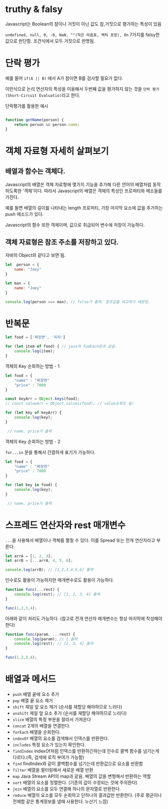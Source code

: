 # truthy & falsy
Javascript는 Boolean의 참이나 거짓이 아닌 값도 참,거짓으로 평가하는 특성이 있음

`undefined, null, 0, -0, NaN, ""(작은 따옴표, 백틱 포함), 0n` 7가지를 falsy한 값으로 판단함. 조건식에서 모두 거짓으로 판명됨.

# 단락 평가
예를 들어 `if(A || B)` 에서 A가 참이면 B를 검사할 필요가 없다. 

이런식으로 논리 연산자의 특성을 이용해서 두번째 값을 평가하지 않는 것을 `단락 평가(Short-Circuit Evaluatio)`라고 한다.

단락평가를 활용한 예시
```javascript

function getName(person) {
    return person && person.name;
}
```

# 객체 자료형 자세히 살펴보기

## 배열과 함수는 객체다.

Javascript의 배열은 객체 자료형에 몇가지 기능을 추가해 다른 언어의 배열처럼 동작하도록한 '객체'이다. 따라서 Javascript의 배열은 객체의 특성인 프로퍼티와 메소들를 가진다.

예를 들면 배열의 길이를 나타내는 length 프로퍼티, 가장 마지막 요소에 값을 추가하는 push 메소드가 있다.

Javascript의 함수 또한 객체이며, 값으로 취급되어 변수에 저장이 가능하다.

## 객체 자료형은 참조 주소를 저장하고 있다.
자바의 Object와 같다고 보면 됨.

```javascript
let  person = {
    name: "Joey"
}

let man = {
    name: "Joey"
}

console.log(person === man); // false가 출력. 참조값을 비교하기 때문임.
```

# 반복문

```javascript
let food = ['짜장면', '피자']

for (let item of food) { // java의 foeEach문과 같음.
    console.log(item);
}

```

객체의 Key 순회하는 방법 - 1

```javascript
let food = {
    "name" : "짜장면"
    "price" : 7000
}

const keyArr = Object.keys(food);
// const valueArr = Object.values(food); // value순회도 됨!

for (let key of keyArr) {
    console.log(key);
}

 // name, price가 출력

```

객체의 Key 순회하는 방법 - 2

`for...in` 문을 통해서 간결하게 표기가 가능하다.

```javascript
let food = {
    "name" : "짜장면"
    "price" : 7000
}

for (let key in food) {
    console.log(key);
}

 // name, price가 출력

```

# 스프레드 연산자와 rest 매개변수

`...`을 사용해서 배열이나 객체를 펼칠 수 있다. 이를 Spread 또는 전개 연산자라고 부른다.

```javascript
let arrA = [1, 2, 3];
let arrB = [...arrA, 4, 5, 6];

console.log(arrB); // [1,2,3,4,5,6] 출력
```

인수로도 활용이 가능하지만 매개변수로도 활용이 가능하다.

```javascript
function func(...rest) {
    console.log(rest); // [1, 2, 3, 4] 출력
}

func(1,2,3,4);
```

아래와 같이 처리도 가능하다. (참고로 전개 연산자 매개변수는 항상 마지막에 작성해야한다)
```javascript
function func(param, ...rest) {
    console.log(param); // 1 출력
    console.log(rest); // [2, 3, 4] 출력
}

func(1,2,3,4);
```

# 배열과 메서드

- `push` 배열 끝에 요소 추가
- `pop` 배열 끝 요소 제거
- `shift` 제일 앞 요소 제거 (순서를 재할당 해야하므로 느리다)
- `unshift` 제일 앞 요소 추가 (순서를 재할당 해야하므로 느리다)
- `slice` 배열의 특정 부분을 잘라서 가져온다
- `concat` 2개의 배열을 연결한다.
- `forEach` 배열을 순회한다.
- `indexOf` 배열의 요소를 검색해서 인덱스를 반환한다.
- `includes` 특정 요소가 있는지 확인한다.
- `findIndex` indexOf처럼 인덱스를 반환하긴하는데 인수로 콜백 함수를 넘기는게 다르다.(즉, 검색에 로직 부여가 가능함)
- `find` findIndex와 같이 콜백함수를 넘기는데 반환값으로 요소를 반환함
- `filter` 배열을 필터링해서 새로운 배열 반환
- `map` Java Stream API의 map과 같음. 배열의 값을 변형해서 반환하는 역할
- `sort` 배열의 요소를 정렬한다. (기존의 값이 수정되는 것에 주의한다)
- `join` 배열의 요소를 모두 연결해 하나의 문자열로 반환한다.
- `reduce` 배열의 요소를 모두 순회하고 단하나의 결과값만 반환한다. (주로 평균이나 전체합 같은 통계정보를 낼때 사용한다. 누산기 느낌)